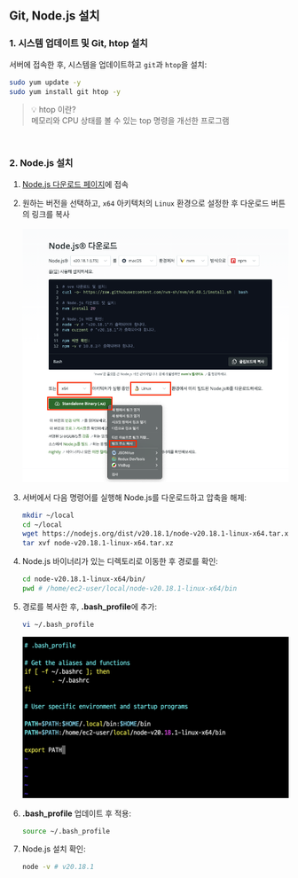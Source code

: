 ## Git, Node.js 설치

### 1. 시스템 업데이트 및 Git, htop 설치

서버에 접속한 후, 시스템을 업데이트하고 `git`과 `htop`을 설치:

```bash
sudo yum update -y
sudo yum install git htop -y
```

> 💡 htop 이란?
> <br />
> 메모리와 CPU 상태를 볼 수 있는 top 명령을 개선한 프로그램

<br />

### 2. Node.js 설치

1. [Node.js 다운로드 페이지](https://nodejs.org/ko/download)에 접속
1. 원하는 버전을 선택하고, `x64` 아키텍처의 `Linux` 환경으로 설정한 후 다운로드 버튼의 링크를 복사
	 <br /><br />
   <img src="./images/nodejs-download.png" alt="Node.js Download" width="600" />
1. 서버에서 다음 명령어를 실행해 Node.js를 다운로드하고 압축을 해제:

   ```bash
   mkdir ~/local
   cd ~/local
   wget https://nodejs.org/dist/v20.18.1/node-v20.18.1-linux-x64.tar.xz
   tar xvf node-v20.18.1-linux-x64.tar.xz
   ```

1. Node.js 바이너리가 있는 디렉토리로 이동한 후 경로를 확인:

   ```bash
   cd node-v20.18.1-linux-x64/bin/
   pwd # /home/ec2-user/local/node-v20.18.1-linux-x64/bin
   ```

1. 경로를 복사한 후, **.bash_profile**에 추가:

   ```bash
   vi ~/.bash_profile
   ```

   <img src="./images/update-bash_profile.png" alt="Update .bash_profile" width="500" />

1. **.bash_profile** 업데이트 후 적용:

   ```bash
   source ~/.bash_profile
   ```

1. Node.js 설치 확인:

   ```bash
   node -v # v20.18.1
   ```
